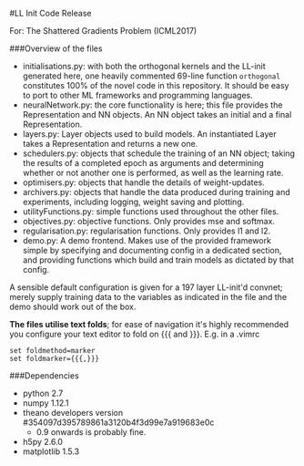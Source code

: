 #LL Init Code Release

For: The Shattered Gradients Problem (ICML2017)

###Overview of the files
- initialisations.py: with both the orthogonal kernels and the LL-init generated here, one heavily commented 69-line function `orthogonal` constitutes 100% of the novel code in this repository. It should be easy to port to other ML frameworks and programming languages.
- neuralNetwork.py: the core functionality is here; this file provides the Representation and NN objects. An NN object takes an initial and a final Representation.
- layers.py: Layer objects used to build models. An instantiated Layer takes a Representation and returns a new one.
- schedulers.py: objects that schedule the training of an NN object; taking the results of a completed epoch as arguments and determining whether or not another one is performed, as well as the learning rate.
- optimisers.py: objects that handle the details of weight-updates.
- archivers.py: objects that handle the data produced during training and experiments, including logging, weight saving and plotting.
- utilityFunctions.py: simple functions used throughout the other files.
- objectives.py: objective functions. Only provides mse and softmax.
- regularisation.py: regularisation functions. Only provides l1 and l2.
- demo.py: A demo frontend. Makes use of the provided framework simple by specifying and documenting config in a dedicated section, and providing functions which build and train models as dictated by that config.

A sensible default configuration is given for a 197 layer LL-init'd convnet; merely supply training data to the variables as indicated in the file and the demo should work out of the box.

**The files utilise text folds**; for ease of navigation it's highly recommended you configure your text editor to fold on {{{ and }}}.
E.g. in a .vimrc
```vim
set foldmethod=marker
set foldmarker={{{,}}}
```

###Dependencies
- python 2.7
- numpy 1.12.1
- theano developers version #354097d395789861a3120b4f3d99e7a919683e0c
    - 0.9 onwards is probably fine.
- h5py 2.6.0
- matplotlib 1.5.3
